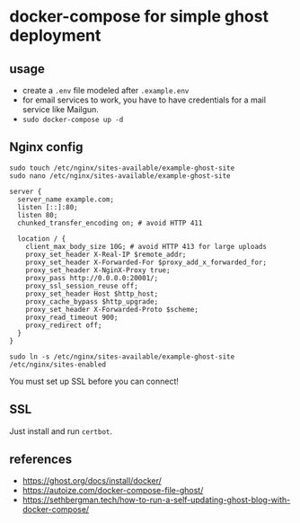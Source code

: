 # docker-compose for simple ghost deployment

## usage

- create a `.env` file modeled after `.example.env`
- for email services to work, you have to have credentials for a mail service like Mailgun.
- `sudo docker-compose up -d`

## Nginx config

~~~
sudo touch /etc/nginx/sites-available/example-ghost-site
sudo nano /etc/nginx/sites-available/example-ghost-site
~~~

~~~
server {
  server_name example.com;
  listen [::]:80;
  listen 80;
  chunked_transfer_encoding on; # avoid HTTP 411 
  
  location / { 
    client_max_body_size 10G; # avoid HTTP 413 for large uploads
    proxy_set_header X-Real-IP $remote_addr;
    proxy_set_header X-Forwarded-For $proxy_add_x_forwarded_for;
    proxy_set_header X-NginX-Proxy true;
    proxy_pass http://0.0.0.0:20001/;
    proxy_ssl_session_reuse off;
    proxy_set_header Host $http_host;
    proxy_cache_bypass $http_upgrade;
    proxy_set_header X-Forwarded-Proto $scheme;
    proxy_read_timeout 900;
    proxy_redirect off;
  } 
}
~~~

~~~
sudo ln -s /etc/nginx/sites-available/example-ghost-site /etc/nginx/sites-enabled
~~~

You must set up SSL before you can connect!

## SSL

Just install and run `certbot`.


## references
- https://ghost.org/docs/install/docker/
- https://autoize.com/docker-compose-file-ghost/
- https://sethbergman.tech/how-to-run-a-self-updating-ghost-blog-with-docker-compose/

